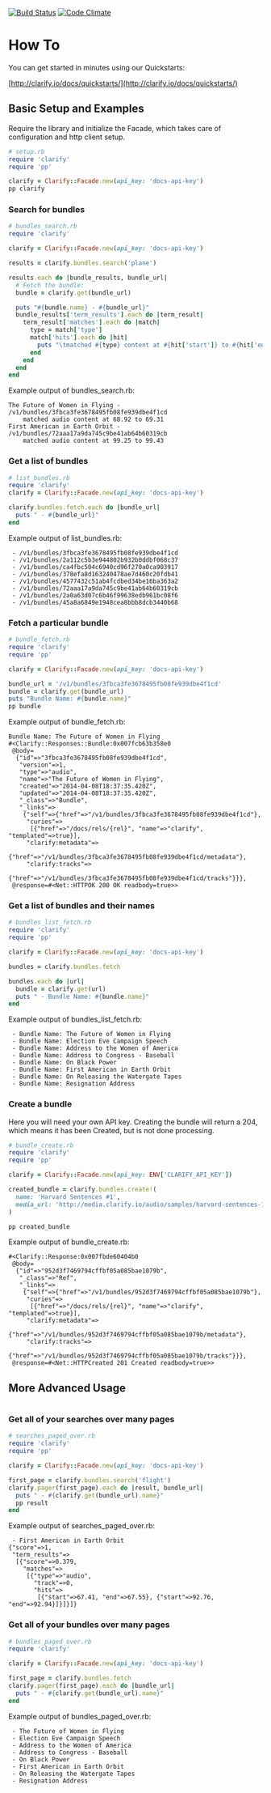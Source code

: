 
[![Build Status][travis-image]][travis-url] [![Code Climate][cc-image]][cc-url]

# How To

You can get started in minutes using our Quickstarts:

[http://clarify.io/docs/quickstarts/](http://clarify.io/docs/quickstarts/)

## Basic Setup and Examples

Require the library and initialize the Facade, which takes care of
configuration and http client setup.

```ruby
# setup.rb
require 'clarify'
require 'pp'

clarify = Clarify::Facade.new(api_key: 'docs-api-key')
pp clarify
```

### Search for bundles

```ruby
# bundles_search.rb
require 'clarify'

clarify = Clarify::Facade.new(api_key: 'docs-api-key')

results = clarify.bundles.search('plane')

results.each do |bundle_results, bundle_url|
  # Fetch the bundle:
  bundle = clarify.get(bundle_url)

  puts "#{bundle.name} - #{bundle_url}"
  bundle_results['term_results'].each do |term_result|
    term_result['matches'].each do |match|
      type = match['type']
      match['hits'].each do |hit|
        puts "\tmatched #{type} content at #{hit['start']} to #{hit['end']}"
      end
    end
  end
end
```

Example output of bundles_search.rb:
```
The Future of Women in Flying - /v1/bundles/3fbca3fe3678495fb08fe939dbe4f1cd
	matched audio content at 68.92 to 69.31
First American in Earth Orbit - /v1/bundles/72aaa17a9da745c9be41ab64b60319cb
	matched audio content at 99.25 to 99.43
```

### Get a list of bundles

```ruby
# list_bundles.rb
require 'clarify'
clarify = Clarify::Facade.new(api_key: 'docs-api-key')

clarify.bundles.fetch.each do |bundle_url|
  puts " - #{bundle_url}"
end
```

Example output of list_bundles.rb:
```
 - /v1/bundles/3fbca3fe3678495fb08fe939dbe4f1cd
 - /v1/bundles/2a112c5b3e944802b932b0ddbf068c37
 - /v1/bundles/ca4fbc504c6940cd96f270a0ca903917
 - /v1/bundles/378efa8d163240478ae7d460c20fdb41
 - /v1/bundles/4577432c51ab4fcdbed34be16ba363a2
 - /v1/bundles/72aaa17a9da745c9be41ab64b60319cb
 - /v1/bundles/2a0a63d07c6b46f99638edb961bc08f6
 - /v1/bundles/45a8a6849e1948cea8bbb8dcb3440b68
```

### Fetch a particular bundle

```ruby
# bundle_fetch.rb
require 'clarify'
require 'pp'

clarify = Clarify::Facade.new(api_key: 'docs-api-key')

bundle_url = '/v1/bundles/3fbca3fe3678495fb08fe939dbe4f1cd'
bundle = clarify.get(bundle_url)
puts "Bundle Name: #{bundle.name}"
pp bundle
```

Example output of bundle_fetch.rb:
```
Bundle Name: The Future of Women in Flying
#<Clarify::Responses::Bundle:0x007fcb63b358e0
 @body=
  {"id"=>"3fbca3fe3678495fb08fe939dbe4f1cd",
   "version"=>1,
   "type"=>"audio",
   "name"=>"The Future of Women in Flying",
   "created"=>"2014-04-08T18:37:35.420Z",
   "updated"=>"2014-04-08T18:37:35.420Z",
   "_class"=>"Bundle",
   "_links"=>
    {"self"=>{"href"=>"/v1/bundles/3fbca3fe3678495fb08fe939dbe4f1cd"},
     "curies"=>
      [{"href"=>"/docs/rels/{rel}", "name"=>"clarify", "templated"=>true}],
     "clarify:metadata"=>
      {"href"=>"/v1/bundles/3fbca3fe3678495fb08fe939dbe4f1cd/metadata"},
     "clarify:tracks"=>
      {"href"=>"/v1/bundles/3fbca3fe3678495fb08fe939dbe4f1cd/tracks"}}},
 @response=#<Net::HTTPOK 200 OK readbody=true>>
```

### Get a list of bundles and their names

```ruby
# bundles_list_fetch.rb
require 'clarify'
require 'pp'

clarify = Clarify::Facade.new(api_key: 'docs-api-key')

bundles = clarify.bundles.fetch

bundles.each do |url|
  bundle = clarify.get(url)
  puts " - Bundle Name: #{bundle.name}"
end
```

Example output of bundles_list_fetch.rb:
```
 - Bundle Name: The Future of Women in Flying
 - Bundle Name: Election Eve Campaign Speech
 - Bundle Name: Address to the Women of America
 - Bundle Name: Address to Congress - Baseball
 - Bundle Name: On Black Power
 - Bundle Name: First American in Earth Orbit
 - Bundle Name: On Releasing the Watergate Tapes
 - Bundle Name: Resignation Address
```

### Create a bundle

Here you will need your own API key. Creating the bundle will return a 204,
which means it has been Created, but is not done processing.

```ruby
# bundle_create.rb
require 'clarify'
require 'pp'

clarify = Clarify::Facade.new(api_key: ENV['CLARIFY_API_KEY'])

created_bundle = clarify.bundles.create!(
  name: 'Harvard Sentences #1',
  media_url: 'http://media.clarify.io/audio/samples/harvard-sentences-1.wav'
)

pp created_bundle
```

Example output of bundle_create.rb:
```
#<Clarify::Response:0x007fbde60404b0
 @body=
  {"id"=>"952d3f7469794cffbf05a085bae1079b",
   "_class"=>"Ref",
   "_links"=>
    {"self"=>{"href"=>"/v1/bundles/952d3f7469794cffbf05a085bae1079b"},
     "curies"=>
      [{"href"=>"/docs/rels/{rel}", "name"=>"clarify", "templated"=>true}],
     "clarify:metadata"=>
      {"href"=>"/v1/bundles/952d3f7469794cffbf05a085bae1079b/metadata"},
     "clarify:tracks"=>
      {"href"=>"/v1/bundles/952d3f7469794cffbf05a085bae1079b/tracks"}}},
 @response=#<Net::HTTPCreated 201 Created readbody=true>>
```

## More Advanced Usage
#
### Get all of your searches over many pages

```ruby
# searches_paged_over.rb
require 'clarify'
require 'pp'

clarify = Clarify::Facade.new(api_key: 'docs-api-key')

first_page = clarify.bundles.search('flight')
clarify.pager(first_page).each do |result, bundle_url|
  puts " - #{clarify.get(bundle_url).name}"
  pp result
end
```

Example output of searches_paged_over.rb:
```
 - First American in Earth Orbit
{"score"=>1,
 "term_results"=>
  [{"score"=>0.379,
    "matches"=>
     [{"type"=>"audio",
       "track"=>0,
       "hits"=>
        [{"start"=>67.41, "end"=>67.55}, {"start"=>92.76, "end"=>92.94}]}]}]}
```

### Get all of your bundles over many pages

```ruby
# bundles_paged_over.rb
require 'clarify'

clarify = Clarify::Facade.new(api_key: 'docs-api-key')

first_page = clarify.bundles.fetch
clarify.pager(first_page).each do |bundle_url|
  puts " - #{clarify.get(bundle_url).name}"
end
```

Example output of bundles_paged_over.rb:
```
 - The Future of Women in Flying
 - Election Eve Campaign Speech
 - Address to the Women of America
 - Address to Congress - Baseball
 - On Black Power
 - First American in Earth Orbit
 - On Releasing the Watergate Tapes
 - Resignation Address
```


[travis-image]: https://travis-ci.org/Clarify/clarify-ruby.svg
[travis-url]: https://travis-ci.org/Clarify/clarify-ruby

[cc-image]: https://codeclimate.com/github/Clarify/clarify-ruby/badges/gpa.svg
[cc-url]: https://codeclimate.com/github/Clarify/clarify-ruby
